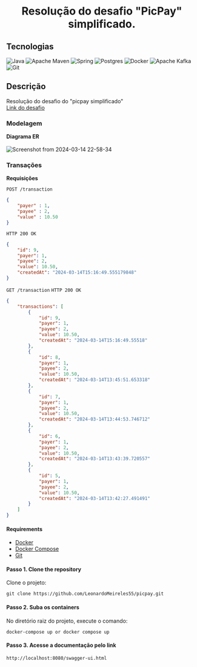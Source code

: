 <h1 align="center">
    Resolução do desafio "PicPay" simplificado.
</h1>

## Tecnologias

![Java](https://img.shields.io/badge/java-%23ED8B00.svg?style=for-the-badge&logo=java&logoColor=white)
![Apache Maven](https://img.shields.io/badge/Apache%20Maven-C71A36?style=for-the-badge&logo=Apache%20Maven&logoColor=white)
![Spring](https://img.shields.io/badge/spring-%236DB33F.svg?style=for-the-badge&logo=spring&logoColor=white)
![Postgres](https://img.shields.io/badge/postgres-%23316192.svg?style=for-the-badge&logo=postgresql&logoColor=white)
![Docker](https://img.shields.io/badge/docker-%230db7ed.svg?style=for-the-badge&logo=docker&logoColor=white)
![Apache Kafka](https://img.shields.io/badge/Apache%20Kafka-000?style=for-the-badge&logo=apachekafka)
![Git](https://img.shields.io/badge/git-%23F05033.svg?style=for-the-badge&logo=git&logoColor=white)

## Descrição
Resolução do desafio do "picpay simplificado"
<br>
[Link do desafio](https://github.com/PicPay/picpay-desafio-backend?tab=readme-ov-file)


### Modelagem
**Diagrama ER**
<br>
<br>
<span>
![Screenshot from 2024-03-14 22-58-34](https://github.com/LeonardoMeireles55/picpay/assets/123477726/f3e93c79-683e-4b9f-8688-bbe49c0de367)
</span>

### Transações
**Requisições**

`POST /transaction`
```json
{
	"payer" : 1,
	"payee" : 2,
	"value" : 10.50
}
```
`HTTP 200 OK`
```json
{
	"id": 9,
	"payer": 1,
	"payee": 2,
	"value": 10.50,
	"createdAt": "2024-03-14T15:16:49.555179848"
}
```
`GET /transaction`
`HTTP 200 OK`
```json
{
	"transactions": [
		{
			"id": 9,
			"payer": 1,
			"payee": 2,
			"value": 10.50,
			"createdAt": "2024-03-14T15:16:49.55518"
		},
		{
			"id": 8,
			"payer": 1,
			"payee": 2,
			"value": 10.50,
			"createdAt": "2024-03-14T13:45:51.653318"
		},
		{
			"id": 7,
			"payer": 1,
			"payee": 2,
			"value": 10.50,
			"createdAt": "2024-03-14T13:44:53.746712"
		},
		{
			"id": 6,
			"payer": 1,
			"payee": 2,
			"value": 10.50,
			"createdAt": "2024-03-14T13:43:39.720557"
		},
		{
			"id": 5,
			"payer": 1,
			"payee": 2,
			"value": 10.50,
			"createdAt": "2024-03-14T13:42:27.491491"
		}
	]
}
```
#### Requirements
* [Docker](https://www.docker.com/get-started/)
* [Docker Compose](https://docs.docker.com/compose/gettingstarted/)
* [Git](https://git-scm.com/)

#### Passo 1. Clone the repository
Clone o projeto:
```
git clone https://github.com/LeonardoMeireles55/picpay.git
```
#### Passo 2. Suba os containers
No diretório raiz do projeto, execute o comando:
```
docker-compose up or docker compose up
```
#### Passo 3. Acesse a documentação pelo link
```
http://localhost:8080/swagger-ui.html
```

